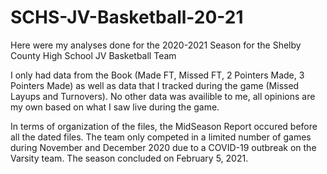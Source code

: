 # SCHS-JV-Basketball-20-21
Here were my analyses done for the 2020-2021 Season for the Shelby County High School JV Basketball Team

I only had data from the Book (Made FT, Missed FT, 2 Pointers Made, 3 Pointers Made) as well as data that I tracked during the game (Missed Layups and Turnovers). No other data was availible to me, all opinions are my own based on what I saw live during the game. 

In terms of organization of the files, the MidSeason Report occured before all the dated files. The team only competed in a limited number of games during November and December 2020 due to a COVID-19 outbreak on the Varsity team. The season concluded on February 5, 2021. 
